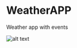 # WeatherAPP
Weather app with events


![alt text](https://github.com/[wayomi]/[WeatherAPP]/blob/[main]/Output.jpg?raw=true)
